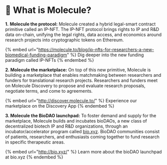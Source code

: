 # 🔬 What is Molecule?

**1.** **Molecule the protocol:** Molecule created a hybrid legal-smart contract primitive called an IP-NFT. The IP-NFT protocol brings rights to IP and R\&D data on-chain, unifying the legal rights, data access, and economics around research projects into cryptographic tokens on Ethereum.

{% embed url="https://molecule.to/blog/ip-nfts-for-researchers-a-new-biomedical-funding-paradigm" %}
Dig deeper into the new funding paradigm called IP-NFTs&#x20;
{% endembed %}

**2. Molecule the marketplace:** On top of this new primitive, Molecule is building a marketplace that enables matchmaking between researchers and funders for translational research projects. Researchers and funders meet on Molecule Discovery to propose and evaluate research proposals, negotiate terms, and come to agreements.&#x20;

{% embed url="http://discover.molecule.to/" %}
Experience our marketplace on the Discovery App
{% endembed %}

**3. Molecule the BioDAO launchpad:** To foster demand and supply for the marketplace, Molecule builds and incubates bioDAOs, a new class of decentralized biotech IP and R\&D organizations, through an incubator/accelerator program called [bio.xyz](http://bio.xyz/). BioDAO communities consist of patients, researchers, and enthusiasts coming together to fund research in specific therapeutic areas.&#x20;

{% embed url="http://bio.xyz/" %}
Learn more about the bioDAO launchpad at bio.xyz
{% endembed %}
